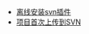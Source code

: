 - [离线安装svn插件](https://blog.csdn.net/jtshongke/article/details/78511145?locationNum=3&fps=1)
- [项目首次上传到SVN](https://blog.csdn.net/nipaijiong6257/article/details/78298124)
